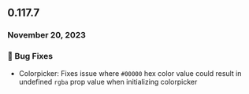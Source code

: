 ## 0.117.7

### November 20, 2023
   
### 🐞 Bug Fixes
- Colorpicker: Fixes issue where `#00000` hex color value could result in undefined `rgba` prop value when initializing colorpicker